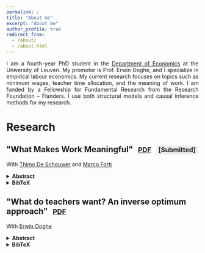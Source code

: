 ```yaml
---
permalink: /
title: "About me"
excerpt: "About me"
author_profile: true
redirect_from: 
  - /about/
  - /about.html
---
```


<div style="text-align: justify;">

I am a fourth-year PhD student in the <a href="https://feb.kuleuven.be/research/economics">Department of Economics</a> at the University of Leuven. My promotor is Prof. Erwin Ooghe, and I specialize in empirical labour economics. My current research focuses on topics such as minimum wages, teacher time allocation, and the meaning of work. I am funded by a Fellowship for Fundamental Research from the Research Foundation – Flanders. I use both structural models and causal inference methods for my research.
</div>


#  Research
## "What Makes Work Meaningful" <a href="/files/MeaningProduction.pdf" class="btn btn--info" style="padding:2px 8px; font-size:0.85em;">PDF</a> <span style="background:#eee;border-radius:4px;padding:2px 6px;font-size:0.8em;">[Submitted]</span>
With <a href="https://thimodeschouwer.github.io/">Thimo De Schouwer</a> and <a href="https://www.econ.uni-bonn.de/en/department/doctoral-students/marco-forti">Marco Forti</a>
<details>
  <summary><strong>Abstract</strong></summary>
  <div style="text-align: justify;">
  <p>Many people derive a sense of impact or purpose from their jobs – they consider work to be a source of meaning. But how to make work meaningful? Theoretical models suggest that meaning can be created through social and non-social impact. We exploit rich panel data to empirically assess these models, and estimate a nonlinear production function for work meaning that allows for noisy and complementary inputs. We find that social impact is the most effective pathway to meaning, and estimate a direct output elasticity of about 0.55. We also find evidence of a negative interaction with non-social impact. A standard deviation increase in social impact is twice as effective in creating meaning for individuals that perceive their jobs as having little non-social impact, compared to those with high perceived non-social impact.</p></div>
</details>
<details>
  <summary><strong>BibTeX</strong></summary>
<pre><code class="language-bibtex">
@article{deschouwer2024howto,
  title   = {How to Make Work Meaningful?},
  author  = {De Schouwer, Thimo and Deneus, Thibault and Forti, Marco},
  year    = {2024},
  note    = {Working Paper}
}
</code></pre>

</details>

## "What do teachers want? An inverse optimum approach" <a href="/files/Teacher_Time_Allocation.pdf" class="btn btn--info" style="padding:2px 8px; font-size:0.85em;">PDF</a>

With <a href="https://sites.google.com/view/erwinooghe/home">Erwin Ooghe</a>
<details>
  <summary><strong>Abstract</strong></summary>
  <div style="text-align: justify;">
  <p>We introduce a teacher time allocation model in which teachers allocate their available instruction time among individual, group, and classroom instruction to maximize a function of pupils' test scores. We consider two variants of the model, one with knowledge spillovers, the other with instruction spillovers. We evaluate both variants and find that the variant with instruction spillovers performs better, but requires more assumptions. We also derive teachers' marginal social welfare weights for their pupils and examine the influencing factors. The weights are predominantly positive, indicating teacher efficiency, decrease with higher math scores, suggesting inequality aversion, and show no significant correlation with gender, home language, or mother's education, implying anonymity. These results appear robust regardless of the presence and type of spillover effects.</p></div>
</details>

<details>
  <summary><strong>BibTeX</strong></summary>

<pre><code class="language-bibtex">
@article{deneus2025Teacher,
  title   = {What do teachers want? An inverse optimum approach},
  author  = {Deneus, Thibault and Ooghe, Erwin},
  year    = {2025},
  note    = {Working Paper}
}
</code></pre>

</details>